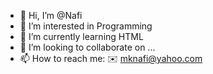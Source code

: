 - 👋 Hi, I’m @Nafi
- 👀 I’m interested in Programming
- 🌱 I’m currently learning HTML
- 💞️ I’m looking to collaborate on ...
- 📫 How to reach me: ✉️ mknafi@yahoo.com


<!---
Nafi2016/Nafi2016 is a ✨ special ✨ repository because its `README.md` (this file) appears on your GitHub profile.
You can click the Preview link to take a look at your changes.
--->
